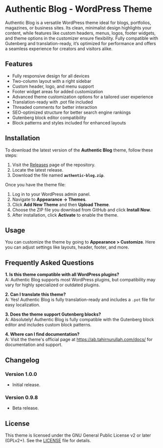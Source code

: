 # Authentic Blog - WordPress Theme

Authentic Blog is a versatile WordPress theme ideal for blogs, portfolios, magazines, or business sites. Its clean, minimalist design highlights your content, while features like custom headers, menus, logos, footer widgets, and theme options in the customizer ensure flexibility. Fully compatible with Gutenberg and translation-ready, it’s optimized for performance and offers a seamless experience for creators and visitors alike.

## Features

- Fully responsive design for all devices
- Two-column layout with a right sidebar
- Custom header, logo, and menu support
- Footer widget areas for added customization
- Advanced theme customization options for a tailored user experience
- Translation-ready with .pot file included
- Threaded comments for better interaction
- SEO-optimized structure for better search engine rankings
- Gutenberg block editor compatibility
- Block patterns and styles included for enhanced layouts

## Installation

To download the latest version of the **Authentic Blog** theme, follow these steps:

1. Visit the [Releases](https://github.com/tahirnurullah/authentic-blog/releases) page of the repository.
2. Locate the latest release.
3. Download the file named **`authentic-blog.zip`**.

Once you have the theme file:

1. Log in to your WordPress admin panel.
2. Navigate to **Appearance → Themes**.
3. Click **Add New Theme** and then **Upload Theme**.
4. Choose the ZIP file you download from GitHub and click **Install Now**.
5. After installation, click **Activate** to enable the theme.

## Usage

You can customize the theme by going to **Appearance > Customize**. Here you can adjust settings like layouts, header, footer, and more.

## Frequently Asked Questions

**1. Is this theme compatible with all WordPress plugins?**  
A: Authentic Blog supports most WordPress plugins, but compatibility may vary for highly specialized or outdated plugins.

**2. Can I translate this theme?**  
A: Yes! Authentic Blog is fully translation-ready and includes a `.pot` file for easy localization.

**3. Does the theme support Gutenberg blocks?**  
A: Absolutely! Authentic Blog is fully compatible with the Gutenberg block editor and includes custom block patterns.

**4. Where can I find documentation?**  
A: Visit the theme's official page at https://ab.tahirnurullah.com/docs/ for documentation and support.

## Changelog

### Version 1.0.0
- Initial release.
### Version 0.9.8
- Beta release.

## License

This theme is licensed under the GNU General Public License v2 or later (GPLv2+). 
See the [LICENSE](LICENSE) file for details.
